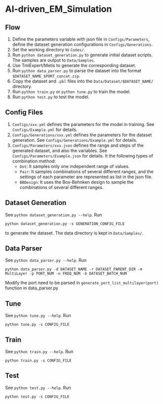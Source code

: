 # AI-driven_EM_Simulation

## Flow

1. Define the parameters variable with json file in `Configs/Parameters`, define the dataset generation configurations in `Configs/Generations`.
2. Set the working directory to `Codes/`.
3. Run `python dataset_generation.py` to generate initial dataset scripts. The samples are output to `Data/Samples`. 
4. Use TmlExpert/Metis to generate the corresponding dataset.
5. Run `python data_parser.py` to parse the dataset into the format `$DATASET_NAME_$PORT_concat.zip`.
6. Copy the dataset and `.pkl` files into the `Data/Dataset/$DATASET_NAME/` directory.
6. Run `python train.py` or `python tune.py` to train the model.
7. Run `python test.py` to test the model.

## Config Files 
1. `Configs/xxx.yml` defines the parameters for the model in training.
    See `Configs/Example.yml` for details.
2. `Configs/Generations/xxx.yml` defines the parameters for the dataset generation.
    See `Configs/Generations/Example.yml` for details.
3. `Configs/Parameters/xxx.json` defines the range and steps of the generated dataset, and also the variables.
    See `Configs/Parameters/Example.json` for details. It the following types of combination method:
    * `Dot`: It samples only one independent range of values.
    * `Pair`: It samples combinations of several different ranges, and the settings of each parameter are represented as list in the json file.
    * `BBDesign`: It uses the Box-Behnken design to sample the combinations of several different ranges.

## Dataset Generation
See `python dataset_generation.py --help`. Run

    python dataset_generation.py -s GENERATION_CONFIG_FILE
to generate the dataset. The data directory is kept in `Data/Samples/`.

## Data Parser
See `python data_parser.py --help`. Run

    python data_parser.py -d DATASET_NAME -r DATASET_PARENT_DIR -m MultiLayer -p PORT_NUM -n FREQ_NUM -b DATASET_BATCH_NUM

Modify the port need to be parsed in `generate_port_list_multilayer(port)` function in data_parser.py
## Tune
See `python tune.py --help`. Run

    python tune.py -s CONFIG_FILE

## Train
See `python train.py --help`. Run

    python train.py -s CONFIG_FILE

## Test
See `python test.py --help`. Run

    python test.py -s CONFIG_FILE